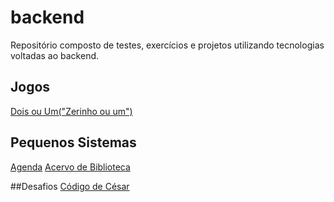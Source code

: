 # backend
Repositório composto de testes, exercícios e projetos utilizando tecnologias voltadas ao backend.

## Jogos
[Dois ou Um("Zerinho ou um")](jogoDoisOuUm.c)




## Pequenos Sistemas
[Agenda](agenda_beta.c)
[Acervo de Biblioteca](cadastroObrasBiblioteca.c)


##Desafios
[Código de César](codigodecesar.c)

